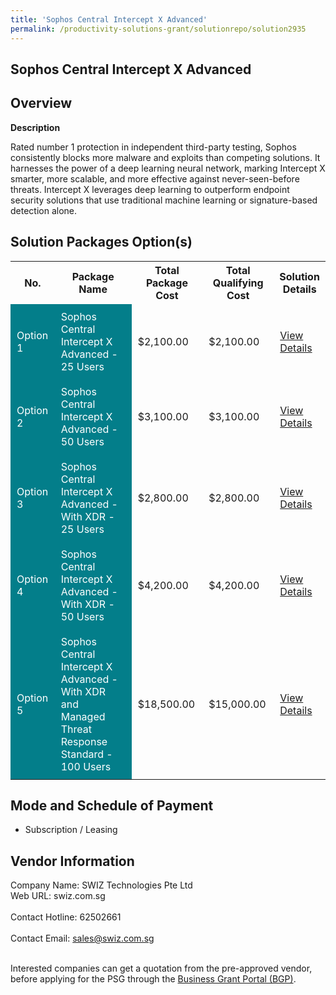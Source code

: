 ```yaml
---
title: 'Sophos Central Intercept X Advanced'
permalink: /productivity-solutions-grant/solutionrepo/solution2935
---
```


## Sophos Central Intercept X Advanced

## Overview

**Description**

Rated number 1 protection in independent third-party testing, Sophos consistently blocks more malware and exploits than competing solutions.
It harnesses the power of a deep learning neural network, marking Intercept X smarter, more scalable, and more effective against never-seen-before threats. Intercept X leverages deep learning to outperform endpoint security solutions that use traditional machine learning or signature-based detection alone.

## Solution Packages Option(s)

<table>
<tr>
<th><b>No.</b></th>
<th><b>Package Name</b></th>
<th><b>Total Package Cost</b></th>
<th><b>Total Qualifying Cost</b></th>
<th><b>Solution Details</b></th>
</tr>
<tr>
<td style='padding: 10px; background-color: #037E8A; color: #FFFFFF;'>Option 1</td>
<td style='padding: 10px; background-color: #037E8A; color: #FFFFFF;'>Sophos Central Intercept X Advanced - 25 Users</td>
<td style='padding: 10px;'>$2,100.00</td>
<td style='padding: 10px;'>$2,100.00</td>
<td style='padding: 10px;'><a href='/images/psg/Swiz_20210239_Desensitised_Annex_3_Part_1.pdf' target='_blank'>View Details</a></td>
</tr>
<tr>
<td style='padding: 10px; background-color: #037E8A; color: #FFFFFF;'>Option 2</td>
<td style='padding: 10px; background-color: #037E8A; color: #FFFFFF;'>Sophos Central Intercept X Advanced - 50 Users</td>
<td style='padding: 10px;'>$3,100.00</td>
<td style='padding: 10px;'>$3,100.00</td>
<td style='padding: 10px;'><a href='/images/psg/Swiz_20210239_Desensitised_Annex_3_Part_2.pdf' target='_blank'>View Details</a></td>
</tr>
<tr>
<td style='padding: 10px; background-color: #037E8A; color: #FFFFFF;'>Option 3</td>
<td style='padding: 10px; background-color: #037E8A; color: #FFFFFF;'>Sophos Central Intercept X Advanced - With XDR - 25 Users</td>
<td style='padding: 10px;'>$2,800.00</td>
<td style='padding: 10px;'>$2,800.00</td>
<td style='padding: 10px;'><a href='/images/psg/Swiz_20210239_Desensitised_Annex_3_Part_3.pdf' target='_blank'>View Details</a></td>
</tr>
<tr>
<td style='padding: 10px; background-color: #037E8A; color: #FFFFFF;'>Option 4</td>
<td style='padding: 10px; background-color: #037E8A; color: #FFFFFF;'>Sophos Central Intercept X Advanced - With XDR - 50 Users</td>
<td style='padding: 10px;'>$4,200.00</td>
<td style='padding: 10px;'>$4,200.00</td>
<td style='padding: 10px;'><a href='/images/psg/Swiz_20210239_Desensitised_Annex_3_Part_4.pdf' target='_blank'>View Details</a></td>
</tr>
<tr>
<td style='padding: 10px; background-color: #037E8A; color: #FFFFFF;'>Option 5</td>
<td style='padding: 10px; background-color: #037E8A; color: #FFFFFF;'>Sophos Central Intercept X Advanced - With XDR and Managed Threat Response Standard - 100 Users</td>
<td style='padding: 10px;'>$18,500.00</td>
<td style='padding: 10px;'>$15,000.00</td>
<td style='padding: 10px;'><a href='/images/psg/Swiz_20210239_Desensitised_Annex_3_Part_5.pdf' target='_blank'>View Details</a></td>
</tr>
</table>

## Mode and Schedule of Payment

 - Subscription / Leasing

## Vendor Information

 Company Name: SWIZ Technologies Pte Ltd<br>Web URL: swiz.com.sg <br><br>Contact Hotline: 62502661 <br><br>Contact Email: sales@swiz.com.sg <br><br>

Interested companies can get a quotation from the pre-approved vendor, before applying for the PSG through the <a href='https://www.businessgrants.gov.sg/' target='_blank' rel='noopener'>Business Grant Portal (BGP)</a>.

<script src="/jquery/resize-tables.js"></script>

